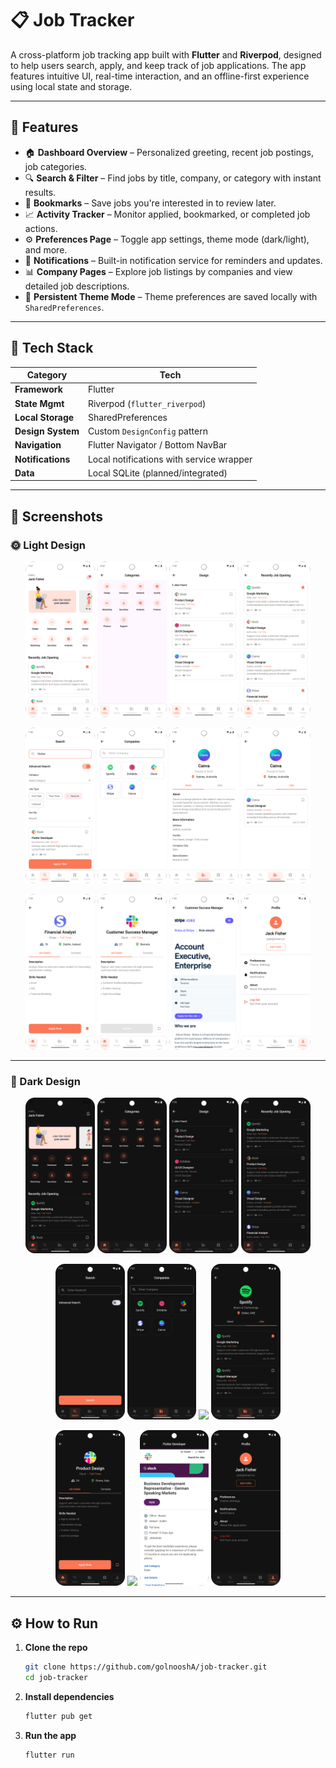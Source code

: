 # 📋 Job Tracker

A cross-platform job tracking app built with **Flutter** and **Riverpod**, designed to help users search, apply, and keep track of job applications. The app features intuitive UI, real-time interaction, and an offline-first experience using local state and storage.

---

## 📱 Features

- 🏠 **Dashboard Overview** – Personalized greeting, recent job postings, job categories.
- 🔍 **Search & Filter** – Find jobs by title, company, or category with instant results.
- 🔖 **Bookmarks** – Save jobs you're interested in to review later.
- 📈 **Activity Tracker** – Monitor applied, bookmarked, or completed job actions.
- ⚙️ **Preferences Page** – Toggle app settings, theme mode (dark/light), and more.
- 📩 **Notifications** – Built-in notification service for reminders and updates.
- 📊 **Company Pages** – Explore job listings by companies and view detailed job descriptions.
- 🔄 **Persistent Theme Mode** – Theme preferences are saved locally with `SharedPreferences`.

---

## 🧰 Tech Stack

| Category        | Tech                        |
|----------------|-----------------------------|
| **Framework**   | Flutter                     |
| **State Mgmt**  | Riverpod (`flutter_riverpod`) |
| **Local Storage** | SharedPreferences         |
| **Design System** | Custom `DesignConfig` pattern |
| **Navigation**  | Flutter Navigator / Bottom NavBar |
| **Notifications** | Local notifications with service wrapper |
| **Data**        | Local SQLite (planned/integrated) |

---

## 📱 Screenshots

### 🌞 Light Design

<p align="center">
  <img src="assets/screenshots/light/home.png" width="22%" />
  <img src="assets/screenshots/light/categories.png" width="22%" />
  <img src="assets/screenshots/light/one_category.png" width="22%" />
  <img src="assets/screenshots/light/recent.png" width="22%" />
</p>

<p align="center">
  <img src="assets/screenshots/light/search.png" width="22%" />
  <img src="assets/screenshots/light/companies.png" width="22%" />
  <img src="assets/screenshots/light/company_about.png" width="22%" />
  <img src="assets/screenshots/light/company_jobs.png" width="22%" />
</p>

<p align="center">
  <img src="assets/screenshots/light/one_job.png" width="22%" />
  <img src="assets/screenshots/light/apply.png" width="22%" />
  <img src="assets/screenshots/light/url.png" width="22%" />
  <img src="assets/screenshots/light/profile.png" width="22%" />
</p>

---

### 🌚 Dark Design

<p align="center">
  <img src="assets/screenshots/dark/home.png" width="22%" />
  <img src="assets/screenshots/dark/category.png" width="22%" />
  <img src="assets/screenshots/dark/one_category.png" width="22%" />
  <img src="assets/screenshots/dark/recent.png" width="22%" />
</p>

<p align="center">
  <img src="assets/screenshots/dark/search.png" width="22%" />
  <img src="assets/screenshots/dark/companies.png" width="22%" />
  <img src="assets/screenshots/dark/company_about.png" width="22%" />
  <img src="assets/screenshots/dark/company_jobs.png" width="22%" />
</p>

<p align="center">
  <img src="assets/screenshots/dark/one_job.png" width="22%" />
  <img src="assets/screenshots/dark/apply.png" width="22%" />
  <img src="assets/screenshots/dark/url.png" width="22%" />
  <img src="assets/screenshots/dark/profile.png" width="22%" />
</p>
  
---

## ⚙️ How to Run

1. **Clone the repo**  
   ```bash
   git clone https://github.com/golnooshA/job-tracker.git
   cd job-tracker

2. **Install dependencies**

   ```bash
   flutter pub get
   ```

3. **Run the app**

   ```bash
   flutter run
   ```


